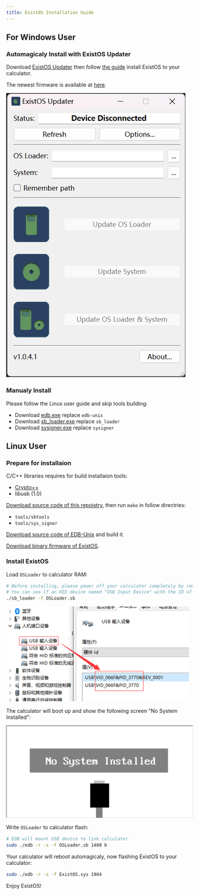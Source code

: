 ```yaml
---
title: ExistOS Installation Guide
---
```


## For Windows User

### Automagicaly Install with ExistOS Updater

Download [ExistOS Updater](https://github.com/ExistOS-Team/ExistOS_Updater_v2/releases) then follow [the guide](https://github.com/ExistOS-Team/ExistOS_Updater_v2#readme) install ExistOS to your calculator.

The newest firmware is available at [here](https://github.com/ExistOS-Team/ExistOS-For-HP39GII/releases).

![screenshot](https://github.com/ExistOS-Team/ExistOS_Updater_v2/blob/master/image/screenshot1.png)

### Manualy Install

Please follow the Linux user guide and skip tools building:

- Download [edb.exe](https://github.com/ExistOS-Team/ExistOS-For-HP39GII/blob/main/tools/edb.exe) replace `edb-unix`
- Download [sb_loader.exe](https://github.com/ExistOS-Team/ExistOS-For-HP39GII/blob/main/tools/sbtools_win/sb_loader.exe) replace `sb_loader`
- Download [sysigner.exe](https://github.com/ExistOS-Team/ExistOS-For-HP39GII/blob/main/tools/sysigner.exe) replace `sysigner`

## Linux User

### Prepare for installaion

C/C++ libraries requires for build installaion tools:

- [Crypto++](https://cryptopp.com/wiki/Linux#Distribution_Package)
- libusb (1.0)

[Download source code of this repoistry](https://github.com/ExistOS-Team/ExistOS-For-HP39GII/archive/refs/heads/main.zip), then run `make` in follow directries:

- `tools/sbtools`
- `tools/sys_signer`

[Download source code of EDB-Unix](https://github.com/ExistOS-Team/edb-unix) and build it.

[Download binary firmware of ExistOS](https://github.com/ExistOS-Team/ExistOS-For-HP39GII/releases).

### Install ExistOS

Load `OSLoader` to calculator RAM:

```bash
# Before installing, please power off your calculator completely by removing the batteries, then plug in USB cable while holding down the `ON/C` key. Your calculator will then enter flashing mode.
# You can see if an HID device named "USB Input Device" with the ID of 066F:3770 shows up in Device Manager under Windows.
./sb_loader -f OSLoader.sb
```

![USBID](../Image/0.png)

The calculator will boot up and show the following screen "No System Installed":

![OSL Boot](../Image/1.png)

Write `OSLoader` to calculator flash:

```bash
# EDB will mount USB device to link calculator
sudo ./edb -r -s -f OSLoader.sb 1408 b
```

Your calculator will reboot automagicaly, now flashing ExistOS to your calculator:

```bash
sudo ./edb -r -s -f ExistOS.sys 1984
```

Enjoy ExistOS!

